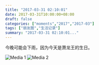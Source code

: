 ```yaml
---
title: "2017-03-31 02:10:01"
date: 2017-03-31T10:00:00+08:00
draft: false
categories: ["moments","2017","2017-03"]
tags: ["朋友圈","生活记录"]
summary: "2017-03-31 02:10:01..."
---
```


今晚可能会下雨，因为今天是萧龙王的生日。

![Media 1](/Moments/photos/2017-03-31/201703310210010.jpg)
![Media 2](/Moments/photos/2017-03-31/201703310210011.jpg)


